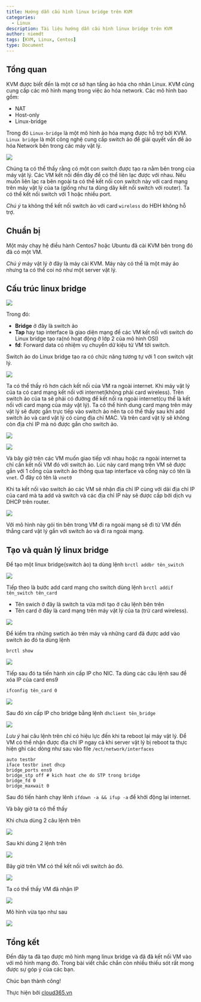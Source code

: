 ```yaml
---
title: Hướng dẫn cấu hình linux bridge trên KVM
categories:
  - Linux
description: Tài liệu hướng dẫn cấu hình linux bridge trên KVM
author: niemdt
tags: [KVM, Linux, Centos]
type: Document
---
```


## Tổng quan

KVM được biết đến là một cơ sở hạn tầng ảo hóa cho nhân Linux. KVM cũng cung cấp các mô hình mạng trong việc ảo hóa network. Các mô hình bao gồm:

 * NAT
 * Host-only
 * Linux-bridge

Trong đó `Linux-bridge` là một mô hình ảo hóa mạng được hỗ trợ bởi KVM. `Linux bridge` là một công nghệ cung cấp switch ảo để giải quyết vấn đề ảo hóa Network bên trong các máy vật lý.

![](/images/img-linux-bridge/1.png)

Chúng ta có thể thấy rằng có một con switch được tạo ra nằm bên trong của máy vật lý. Các VM kết nối đến đây để có thể liên lạc được với nhau. Nếu muốn liên lạc ra bên ngoài ta có thể kết nối con switch này với card mạng trên máy vật lý của ta (giống như ta dùng dây kết nối switch với router). Ta có thể kết nối switch với 1 hoặc nhiều port.

*Chú ý* ta không thể kết nối switch ảo với card `wireless` do HĐH không hỗ trợ.

## Chuẩn bị

Một máy chạy hệ điều hành Centos7 hoặc Ubuntu đã cài KVM bên trong đó đã có một VM. 

*Chú ý* máy vật lý ở đây là máy cài KVM. Máy này có thể là một máy ảo nhưng ta có thể coi nó như một server vật lý.

## Cấu trúc linux bridge

![](/images/img-linux-bridge/2.png)

Trong đó:
* **Bridge** ở đây là switch ảo 
* **Tap** hay tap interface là giao diện mạng để các VM kết nối với switch do Linux bridge tạo ra(nó hoạt động ở lớp 2 của mô hình OSI)
* **fd**: Forward data có nhiệm vụ chuyển dữ kiệu từ VM tới switch.

Switch ảo do Linux bridge tạo ra có chức năng tương tự với 1 con switch vật lý.

![](/images/img-linux-bridge/3.png)

Ta có thể thấy rõ hơn cách kết nối của VM ra ngoài internet. Khi máy vật lý của ta có card mạng kết nối với internet(không phải card wireless). Trên switch ảo của ta sẽ phải có đường để kết nối ra ngoài internet(cụ thể là kết nối với card mạng của máy vật lý). Ta có thể hình dung card mạng trên máy vật lý sẽ được gắn trực tiếp vào switch ảo nên ta có thể thấy sau khi add switch ảo và card vật lý có cùng địa chỉ MAC. Và trên card vật lý sẽ không còn địa chỉ IP mà nó được gắn cho switch ảo.

![](/images/img-linux-bridge/4.png)

![](/images/img-linux-bridge/5.png)

Và bây giờ trên các VM muốn giao tiếp với nhau hoặc ra ngoài internet ta chỉ cần kết nối VM đó với switch ảo. Lúc này card mạng trên VM sẽ được gắn với 1 cổng của switch ảo thông qua  tap interface và cổng này có tên là `vnet`. Ở đây có tên là `vnet0`

Khi ta kết nối vào switch ảo các VM sẽ nhận địa chỉ IP cùng với dải địa chỉ IP của card mà ta add và switch và các địa chỉ IP này sẽ được cấp bởi dịch vụ DHCP trên router.

![](/images/img-linux-bridge/6.png)

Với mô hình này gói tin bên trong VM đi ra ngoài mạng sẽ đi từ VM đến thẳng card vật lý gắn với switch ảo và đi ra ngoài mạng.

## Tạo và quản lý linux bridge

Để tạo một linux bridge(switch ảo) ta dùng lệnh 
`brctl addbr tên_switch`

![](/images/img-linux-bridge/8.png)

Tiếp theo là bước add card mạng cho switch dùng lệnh 
`brctl addif tên_switch tên_card`
 * Tên swich ở đây là switch ta vừa mới tạo ở câu lệnh bên trên
 * Tên card ở đây là card mạng trên máy vật lý của ta (trừ card wireless).

![](/images/img-linux-bridge/9.png)

Để kiểm tra những swtich ảo trên máy và những card đã được add vào switch ảo đó ta dùng lệnh 

`brctl show`

![](/images/img-linux-bridge/10.png)

Tiếp sau đó ta tiến hành xin cấp IP cho NIC. Ta dùng các câu lệnh sau để xóa IP của card ens9

`ifconfig tên_card 0` 

![](/images/img-linux-bridge/11.png)

Sau đó xin cấp IP cho bridge bằng lệnh `dhclient tên_bridge`

![](/images/img-linux-bridge/12.png)

*Lưu ý* hai câu lệnh trên chỉ có hiệu lực đến khi ta reboot lại máy vật lý. Để VM có thể nhận được địa chỉ IP ngay cả khi server vật lý bị reboot ta thực hiện ghi các dòng như sau vào file `/ect/network/interfaces`
```
auto testbr
iface testbr inet dhcp
bridge_ports ens9
bridge_stp off # kich hoat che do STP trong bridge
bridge_fd 0 
bridge_maxwait 0
```
Sau đó tiến hành chạy lênh `ifdown -a && ifup -a` để khởi động lại internet.

Và bây giờ ta có thể thấy

Khi chưa dùng 2 câu lệnh trên

![](/images/img-linux-bridge/13.png)

Sau khi dùng 2 lệnh trên

![](/images/img-linux-bridge/14.png)

Bây giờ trên VM có thể kết nối với switch ảo đó.

![](/images/img-linux-bridge/15.png)

Ta có thể thấy VM đã nhận IP

![](/images/img-linux-bridge/16.png)

Mô hình vừa tạo như sau

![](/images/img-linux-bridge/17.png)

## Tổng kết

Đến đây ta đã tạo được mô hình mạng linux bridge và đã đã kết nối VM vào với mô hình mạng đó. Trong bài viết chắc chắn còn nhiều thiếu sót rất mong được sự góp ý của các bạn.

Chúc bạn thành công!

Thực hiện bởi <a href="https://cloud365.vn/" target="_blank">cloud365.vn</a>